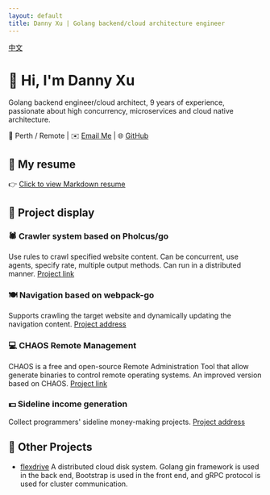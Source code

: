 ```yaml
---
layout: default
title: Danny Xu | Golang backend/cloud architecture engineer
---
```

[中文](index.zh.md)
# 👋 Hi, I'm Danny Xu

Golang backend engineer/cloud architect, 9 years of experience, passionate about high concurrency, microservices and cloud native architecture.

📍 Perth / Remote | ✉️ [Email Me](mailto:Dannyxuweb3@gmail.com) | 🌐 [GitHub](https://github.com/dannyxweb3)

## 🧾 My resume
👉 [Click to view Markdown resume](./CV.en.s.md) 

## 🔧 Project display

### 🕷️ Crawler system based on Pholcus/go
Use rules to crawl specified website content. Can be concurrent, use agents, specify rate, multiple output methods. Can run in a distributed manner. [Project link](https://github.com/dannyxweb3/pholcusrules)

### 🍽 Navigation based on webpack-go
Supports crawling the target website and dynamically updating the navigation content. [Project address](https://github.com/dannyxweb3/webpack-go)

### 💻 CHAOS Remote Management
CHAOS is a free and open-source Remote Administration Tool that allow generate binaries to control remote operating systems. An improved version based on CHAOS. [Project link](https://github.com/dannyxweb3/CHAOS)

### 💵 Sideline income generation
Collect programmers' sideline money-making projects. [Project address](https://github.com/dannyxweb3/earningtacts)

## 📄 Other Projects
- [flexdrive](https://github.com/uxff/flexdrive) A distributed cloud disk system. Golang gin framework is used in the back end, Bootstrap is used in the front end, and gRPC protocol is used for cluster communication.
